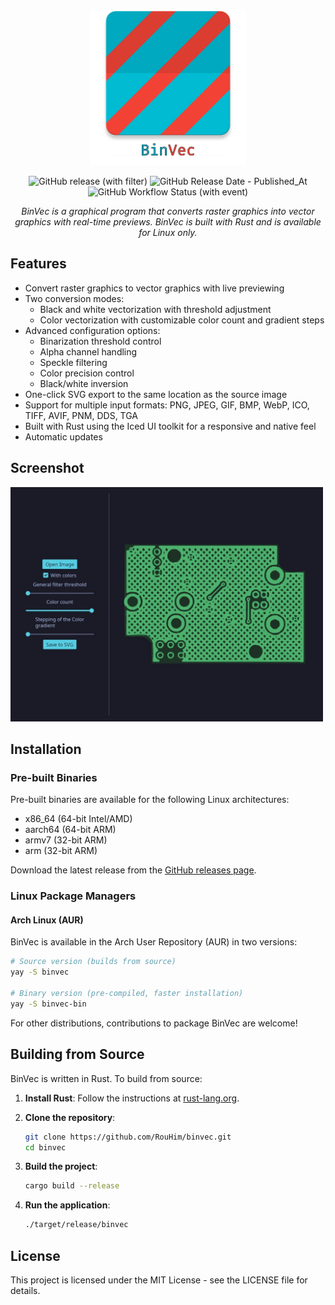 <p align="center">
    <img src="https://raw.githubusercontent.com/RouHim/binvec/main/banner.png" width="250"/>
</p>

<p align="center">
    <img alt="GitHub release (with filter)" src="https://img.shields.io/github/v/release/rouhim/binvec">
    <img alt="GitHub Release Date - Published_At" src="https://img.shields.io/github/release-date/rouhim/binvec">
    <img alt="GitHub Workflow Status (with event)" src="https://img.shields.io/github/actions/workflow/status/rouhim/binvec/pipe.yaml">
</p>

<p align="center">
    <i>BinVec is a graphical program that converts raster graphics into vector graphics with real-time previews. BinVec is built with Rust and is available for Linux only.</i>
</p>

## Features

* Convert raster graphics to vector graphics with live previewing
* Two conversion modes:
  * Black and white vectorization with threshold adjustment
  * Color vectorization with customizable color count and gradient steps
* Advanced configuration options:
  * Binarization threshold control
  * Alpha channel handling
  * Speckle filtering
  * Color precision control
  * Black/white inversion
* One-click SVG export to the same location as the source image
* Support for multiple input formats: PNG, JPEG, GIF, BMP, WebP, ICO, TIFF, AVIF, PNM, DDS, TGA
* Built with Rust using the Iced UI toolkit for a responsive and native feel
* Automatic updates

## Screenshot

<img src="https://raw.githubusercontent.com/RouHim/binvec/main/screenshot.jpg" width="500"/>

## Installation

### Pre-built Binaries

Pre-built binaries are available for the following Linux architectures:

- x86_64 (64-bit Intel/AMD)
- aarch64 (64-bit ARM)
- armv7 (32-bit ARM)
- arm (32-bit ARM)

Download the latest release from the [GitHub releases page](https://github.com/RouHim/binvec/releases/latest).

### Linux Package Managers

#### Arch Linux (AUR)

BinVec is available in the Arch User Repository (AUR) in two versions:

```bash
# Source version (builds from source)
yay -S binvec

# Binary version (pre-compiled, faster installation)
yay -S binvec-bin
```

For other distributions, contributions to package BinVec are welcome!

## Building from Source

BinVec is written in Rust. To build from source:

1. **Install Rust**: Follow the instructions at [rust-lang.org](https://www.rust-lang.org/tools/install).

2. **Clone the repository**:
   ```bash
   git clone https://github.com/RouHim/binvec.git
   cd binvec
   ```

3. **Build the project**:
   ```bash
   cargo build --release
   ```

4. **Run the application**:
   ```bash
   ./target/release/binvec
   ```

## License

This project is licensed under the MIT License - see the LICENSE file for details.

